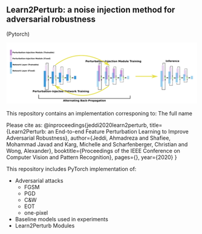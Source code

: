 ## Learn2Perturb: a noise injection method for adversarial robustness

(Pytorch)

![image info](./teaser.png)

This repository contains an implementation corresponing to:
The full name

Please cite as:
@inproceedings{jeddi2020learn2perturb,
  title={Learn2Perturb: an End-to-end Feature Perturbation Learning to Improve Adversarial Robustness},
  author={Jeddi, Ahmadreza and Shafiee, Mohammad Javad and Karg, Michelle and Scharfenberger, Christian and Wong, Alexander},
  booktitle={Proceedings of the IEEE Conference on Computer Vision and Pattern Recognition},
  pages={},
  year={2020}
}

This repository includes PyTorch implementation of:

- Adversarial attacks 
    - FGSM
    - PGD
    - C&W
    - EOT
    - one-pixel
- Baseline models used in experiments
- Learn2Perturb Modules

